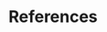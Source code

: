 ---
title: "References"
description: "See references to work that made Virtool possible."
menu:
  manual:
    parent: "Science"
    weight: 30
---